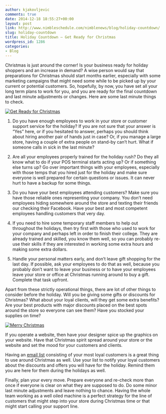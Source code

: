 ```yaml
---
author: kjakovljevic
comments: true
date: 2014-12-18 18:55:27+00:00
layout: post
link: http://www.nimbleschedule.com/nimblenews/blog/holiday-countdown/
slug: holiday-countdown
title: Holiday Countdown – Get Ready for Christmas
wordpress_id: 1286
categories:
- Blog
---
```


Christmas is just around the corner! Is your business ready for holiday shoppers and an increase in demand? A wise person would say that preparations for Christmas should start months earlier, especially with some marketing campaigns that might need some while to be picked up by your current or potential customers. So, hopefully, by now, you have set all your long term plans to work for you, and you are ready for the final countdown and last minute adjustments or changes. Here are some last minute things to check.

[![Get Ready for Christmas](http://www.nimbleschedule.com/wp-content/uploads/2014/12/merry-christmas-thumb.jpg)](http://www.nimbleschedule.com/wp-content/uploads/2014/12/merry-christmas.jpg)

1)	Do you have enough employees to work in your store or customer support service for the holiday? If you are not sure that your answer is “Yes” here, or if you hesitated to answer, perhaps you should think about hiring another pair of hands just in case? Or, if you manage a large store, having a couple of extra people on stand-by can’t hurt. What if someone calls in sick in the last minute?  
  

2)	Are all your employees properly trained for the holiday rush? Do they all know what to do if your POS terminal starts acting up? Or if something else turns up? Go over important things with your employees, especially with those temps that you hired just for the holiday and make sure everyone is well prepared for certain questions or issues. It can never hurt to have a backup for some things.  
  

3)	Do you have your best employees attending customers? Make sure you have those reliable ones representing your company. You don’t need employees hiding somewhere around the store and texting their friends our checking their Facebook. Have your best and most competent employees handling customers that very day.  
  

4)	If you need to hire some temporary staff members to help out throughout the holidays, then try first with those who used to work for your company and perhaps left in order to finish their college. They are already trained and skilled, you know them well, so you can probably re-use their skills if they are interested in working some extra hours and making some extra dollars.  
  

5)	Handle your personal matters early, and don’t leave gift shopping for the last day. If possible, ask your employees to do that as well, because you probably don’t want to leave your business or to have your employees leave your store or office at Christmas running around to buy a gift. Complete that task upfront.


Apart from these strictly operational things, there are lot of other things to consider before the holiday. Will you be giving some gifts or discounts for Christmas? What about your loyal clients, will they get some extra benefits? Are your best products with major discounts placed on the best spots around the store so everyone can see them? Have you stocked your supplies on time?



[![Merry Christmas](http://www.nimbleschedule.com/wp-content/uploads/2014/12/merry-christmas2-thumb.jpg)](http://www.nimbleschedule.com/wp-content/uploads/2014/12/merry-christmas2.jpg)



If you operate a website, then have your designer spice up the graphics on your website. Have that Christmas spirit spread around your store or the website and set the mood for your customers and clients.

Having an [email list](http://www.nimbleschedule.com/email-marketing/) consisting of your most loyal customers is a great thing to use around Christmas as well. Use your list to notify your loyal customers about the discounts and offers you will have for the holiday. Remind them you are here for them during the holidays as well.

Finally, plan your every move. Prepare everyone and re-check more than once if everyone is clear on what they are supposed to do. Do some minor last minute adjustments and leave nothing to chance. Having the whole team working as a well oiled machine is a perfect strategy for the line of customers that might step into your store during Christmas time or that might start calling your support line.

